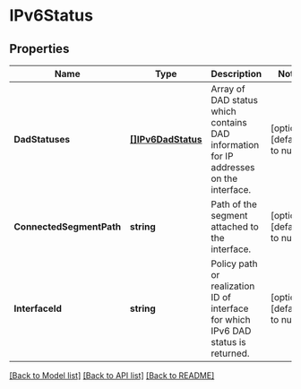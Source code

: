 # IPv6Status

## Properties
Name | Type | Description | Notes
------------ | ------------- | ------------- | -------------
**DadStatuses** | [**[]IPv6DadStatus**](IPv6DADStatus.md) | Array of DAD status which contains DAD information for IP addresses on the interface.  | [optional] [default to null]
**ConnectedSegmentPath** | **string** | Path of the segment attached to the interface.  | [optional] [default to null]
**InterfaceId** | **string** | Policy path or realization ID of interface for which IPv6 DAD status is returned.  | [optional] [default to null]

[[Back to Model list]](../README.md#documentation-for-models) [[Back to API list]](../README.md#documentation-for-api-endpoints) [[Back to README]](../README.md)

